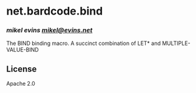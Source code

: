 # net.bardcode.bind
### _mikel evins <mikel@evins.net>_

The BIND binding macro. A succinct combination of LET* and MULTIPLE-VALUE-BIND

## License

Apache 2.0


